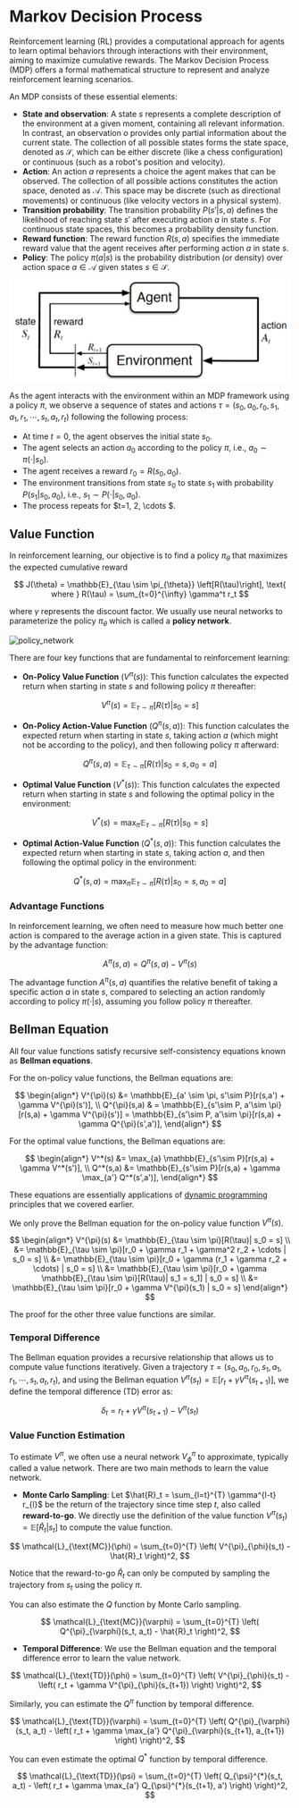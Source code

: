 # Markov Decision Process

Reinforcement learning (RL) provides a computational approach for agents to learn optimal behaviors through interactions with their environment, aiming to maximize cumulative rewards. 
The Markov Decision Process (MDP) offers a formal mathematical structure to represent and analyze reinforcement learning scenarios.

An MDP consists of these essential elements:

- **State and observation**: A state $s$ represents a complete description of the environment at a given moment, containing all relevant information. In contrast, an observation $o$ provides only partial information about the current state. The collection of all possible states forms the state space, denoted as $\mathcal{S}$, which can be either discrete (like a chess configuration) or continuous (such as a robot's position and velocity).
- **Action**: An action $a$ represents a choice the agent makes that can be observed. The collection of all possible actions constitutes the action space, denoted as $\mathcal{A}$. This space may be discrete (such as directional movements) or continuous (like velocity vectors in a physical system).
- **Transition probability**: The transition probability $P(s'|s,a)$ defines the likelihood of reaching state $s'$ after executing action $a$ in state $s$. For continuous state spaces, this becomes a probability density function.
- **Reward function**: The reward function $R(s,a)$ specifies the immediate reward value that the agent receives after performing action $a$ in state $s$.
- **Policy**: The policy $\pi(a|s)$ is the probability distribution (or density) over action space $a \in \mathcal{A}$ given states $s \in \mathcal{S}$.

![MDP](./rl.assets/MDP-model.png)


As the agent interacts with the environment within an MDP framework using a policy $\pi$, we observe a sequence of states and actions $\tau = (s_0, a_0, r_0, s_1, a_1, r_1, \cdots, s_t, a_t, r_t)$ following the following process:

- At time $t=0$, the agent observes the initial state $s_0$.
- The agent selects an action $a_0$ according to the policy $\pi$, i.e., $a_0 \sim \pi(\cdot|s_0)$.
- The agent receives a reward $r_0 = R(s_0, a_0)$.
- The environment transitions from state $s_0$ to state $s_1$ with probability $P(s_1|s_0, a_0)$, i.e., $s_{1} \sim P(\cdot|s_0, a_0)$.
- The process repeats for $t=1, 2, \cdots $.



<!-- 
### OpenAI Gym

OpenAI Gym is a toolkit for developing and comparing reinforcement learning algorithms. It provides a standard API for interacting with environments, and a suite of pre-implemented environments for testing and training reinforcement learning algorithms.

Initializing environments is very easy in Gym and can be done via:

```python
import gym
env = gym.make("LunarLander-v3", render_mode="human")
```

Here `render_mode="human"` will render the environment in a window.

We can initialize the environment and reset it via:

```python
state, info = env.reset()
```

The `state` is the initial state (observation) of the environment. You can have access to the observation space via `env.observation_space` and action space via `env.action_space`.

```python
print(env.observation_space)
# Box([-2.5, -2.5, -10., -10., -6.2831855, -10., -0., -0.], [2.5, 2.5, 10., 10., 6.2831855, 10., 1., 1.], (8,), float32):
# This is a continuous observation space with 8 dimensions.
print(env.action_space)
# Discrete(4): This is a discrete action space with 4 actions.
```

You can randomly sample an action from the action space via:

```python
action = env.action_space.sample()
```

Then you can take an action in the environment via:

```python
next_state, reward, terminated, truncated, info = env.step(action)
```

Here `terminated` and `truncated` are boolean variables that indicate if the episode is terminated or truncated.












## Policy

A policy is a rule used by an agent to decide what actions to take. 

A deterministic policy $\pi: \mathcal{S} \rightarrow \mathcal{A}$ is a mapping from states to actions. It represents the agent's behavior.

A stochastic policy $\pi(a|s)$ is a conditional probability distribution over actions given states. That means, given a state $s$, the policy $\pi$ will take action $a$ with probability $\pi(a|s)$. When the action space is continuous, the policy is a probability density function.

In deep RL, we deal with parameterized policies: 

$$
a_t \sim \pi_{\theta}(a|s_t) \text{ or } a_t = \pi_{\theta}(s_t)
$$

where $\theta$ is usually a neural network. In this course, we focus on the continuous state and action space with stochastic policy. In the following of this chapter, unless otherwise specified, we will presume the state and action spaces are continuous and $\pi(\cdot|s)$ is a density over action space.

Given a stochastic policy $\pi_{\theta}(a|s)$, the MDP trajectory $\tau = (s_0, a_0, r_0, s_1, a_1, r_1, \cdots, s_t, a_t, r_t)$ is generated by

$$
a_t \sim \pi_{\theta}(a|s_t) \\
s_{t+1} \sim P(s_{t+1}|s_t, a_t)\\
r_t = R(s_t, a_t)
$$

**PyTorch Implementation**

The following code shows the complete implementation of a stochastic policy in PyTorch.

```python
import gym

def sample_trajectory(env, policy, max_steps=200):
    state, _ = env.reset()
    trajectory = []
    
    for _ in range(max_steps):
        action = policy(state)  # Choose action using provided policy function
        next_state, reward, terminated, truncated, info = env.step(action)
        done = terminated or truncated
        trajectory.append((state, action, reward, next_state, done))
        state = next_state
        if done:
            break
            
    return trajectory

# For demonstration, here's an example using CartPole-v1.
env = gym.make('CartPole-v1')
# Example policy: A random policy that returns a random valid action.
def random_policy(state):
    return env.action_space.sample()
# Sample a trajectory using the random policy.
traj = sample_trajectory(env, random_policy)
for state, action, reward, next_state, done in traj:
    env.render() # visualize the current state of the environment
```

You can visualize the current state of the environment via: -->




## Value Function

In reinforcement learning, our objective is to find a policy $\pi_{\theta}$ that maximizes the expected cumulative reward

$$
J(\theta) = \mathbb{E}_{\tau \sim \pi_{\theta}} \left[R(\tau)\right], \text{ where } R(\tau) = \sum_{t=0}^{\infty} \gamma^t r_t
$$

where $\gamma$ represents the discount factor. We usually use neural networks to parameterize the policy $\pi_{\theta}$ which is called a **policy network**.

![policy_network](rl.assets/mario_policy_network.gif)

There are four key functions that are fundamental to reinforcement learning:

- **On-Policy Value Function** ($V^{\pi}(s)$): This function calculates the expected return when starting in state $s$ and following policy $\pi$ thereafter:

$$
V^{\pi}(s) = \mathbb{E}_{\tau \sim \pi}[R(\tau)| s_0 = s]
$$

- **On-Policy Action-Value Function** ($Q^{\pi}(s,a)$): This function calculates the expected return when starting in state $s$, taking action $a$ (which might not be according to the policy), and then following policy $\pi$ afterward:

$$
Q^{\pi}(s,a) = \mathbb{E}_{\tau \sim \pi}[R(\tau)| s_0 = s, a_0 = a]
$$

- **Optimal Value Function** ($V^*(s)$): This function calculates the expected return when starting in state $s$ and following the optimal policy in the environment:

$$
V^*(s) = \max_{\pi} \mathbb{E}_{\tau \sim \pi}[R(\tau)| s_0 = s]
$$

- **Optimal Action-Value Function** ($Q^*(s,a)$): This function calculates the expected return when starting in state $s$, taking action $a$, and then following the optimal policy in the environment:

$$
Q^*(s,a) = \max_{\pi} \mathbb{E}_{\tau \sim \pi}[R(\tau)| s_0 = s, a_0 = a]
$$

### Advantage Functions

In reinforcement learning, we often need to measure how much better one action is compared to the average action in a given state. This is captured by the advantage function:

$$
A^{\pi}(s,a) = Q^{\pi}(s,a) - V^{\pi}(s)
$$

The advantage function $A^{\pi}(s,a)$ quantifies the relative benefit of taking a specific action $a$ in state $s$, compared to selecting an action randomly according to policy $\pi(·|s)$, assuming you follow policy $\pi$ thereafter.

## Bellman Equation

All four value functions satisfy recursive self-consistency equations known as **Bellman equations**.

For the on-policy value functions, the Bellman equations are:

$$
\begin{align*}
V^{\pi}(s) &= \mathbb{E}_{a' \sim \pi, s'\sim P}[r(s,a') + \gamma V^{\pi}(s')], \\
Q^{\pi}(s,a) & = \mathbb{E}_{s'\sim P, a'\sim \pi}[r(s,a) + \gamma V^{\pi}(s')] = \mathbb{E}_{s'\sim P, a'\sim \pi}[r(s,a) + \gamma Q^{\pi}(s',a')],
\end{align*}
$$

For the optimal value functions, the Bellman equations are:

$$
\begin{align*}
V^*(s) &= \max_{a} \mathbb{E}_{s'\sim P}[r(s,a) + \gamma V^*(s')], \\
Q^*(s,a) &= \mathbb{E}_{s'\sim P}[r(s,a) + \gamma \max_{a'} Q^*(s',a')],
\end{align*}
$$

These equations are essentially applications of [dynamic programming](../chapter_algorithms/dynamic_programming.md) principles that we covered earlier.

We only prove the Bellman equation for the on-policy value function $V^{\pi}(s)$. 

$$
\begin{align*}
V^{\pi}(s) &= \mathbb{E}_{\tau \sim \pi}[R(\tau)| s_0 = s] \\
&= \mathbb{E}_{\tau \sim \pi}[r_0 + \gamma r_1 + \gamma^2 r_2 + \cdots | s_0 = s] \\
&= \mathbb{E}_{\tau \sim \pi}[r_0 + \gamma (r_1 + \gamma r_2 + \cdots) | s_0 = s] \\
&= \mathbb{E}_{\tau \sim \pi}[r_0 + \gamma \mathbb{E}_{\tau \sim \pi}[R(\tau)| s_1 = s_1] | s_0 = s] \\
&= \mathbb{E}_{\tau \sim \pi}[r_0 + \gamma V^{\pi}(s_1) | s_0 = s]
\end{align*}
$$

The proof for the other three value functions are similar.

### Temporal Difference

The Bellman equation provides a recursive relationship that allows us to compute value functions iteratively. Given a trajectory $\tau = (s_0, a_0, r_0, s_1, a_1, r_1, \cdots, s_t, a_t, r_t)$, and using the Bellman equation $V^{\pi}(s_t) = \mathbb{E}[r_t + \gamma V^{\pi}(s_{t+1})]$, we define the temporal difference (TD) error as:

$$
\delta_t = r_t + \gamma V^{\pi}(s_{t+1}) - V^{\pi}(s_t)
$$



### Value Function Estimation

To estimate $V^{\pi}$, we often use a neural network $V^{\pi}_{\phi}$ to approximate, typically called a value network. There are two main methods to learn the value network.

- **Monte Carlo Sampling**: Let $\hat{R}_t = \sum_{l=t}^{T} \gamma^{l-t} r_{l}$ be the return of the trajectory since time step $t$, also called **reward-to-go**. We directly use the definition of the value function $V^{\pi}(s_t) = \mathbb{E}[\hat{R}_t| s_t]$ to compute the value function.

$$
\mathcal{L}_{\text{MC}}(\phi) = \sum_{t=0}^{T} \left( V^{\pi}_{\phi}(s_t) - \hat{R}_t \right)^2,
$$

Notice that the reward-to-go $\hat{R}_t$ can only be computed by sampling the trajectory from $s_t$ using the policy $\pi$.

You can also estimate the $Q$ function by Monte Carlo sampling.

$$
\mathcal{L}_{\text{MC}}(\varphi) = \sum_{t=0}^{T} \left( Q^{\pi}_{\varphi}(s_t, a_t) - \hat{R}_t \right)^2,
$$



- **Temporal Difference**: We use the Bellman equation and the temporal difference error to learn the value network.


$$
\mathcal{L}_{\text{TD}}(\phi) = \sum_{t=0}^{T} \left( V^{\pi}_{\phi}(s_t) - \left( r_t + \gamma V^{\pi}_{\phi}(s_{t+1}) \right) \right)^2,
$$

Similarly, you can estimate the $Q^\pi$ function by temporal difference.

$$
\mathcal{L}_{\text{TD}}(\varphi) = \sum_{t=0}^{T} \left( Q^{\pi}_{\varphi}(s_t, a_t) - \left( r_t + \gamma \max_{a'} Q^{\pi}_{\varphi}(s_{t+1}, a_{t+1}) \right) \right)^2,
$$

You can even estimate the optimal $Q^*$ function by temporal difference.

$$
\mathcal{L}_{\text{TD}}(\psi) = \sum_{t=0}^{T} \left( Q_{\psi}^{*}(s_t, a_t) - \left( r_t + \gamma \max_{a'} Q_{\psi}^{*}(s_{t+1}, a') \right) \right)^2,
$$




